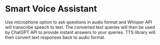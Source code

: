 # Smart Voice Assistant
Use microphone option to ask questions in audio format and Whisper API will transcribe speech to text. The converted text queries will then be used by ChatGPT API to provide instant answers to your queries. TTS library will then convert text responses back to audio format.

